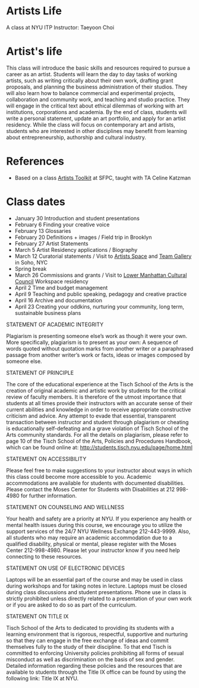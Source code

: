 # Artists Life
A class at NYU ITP
Instructor: Taeyoon Choi 

# Artist's life

This class will introduce the basic skills and resources required to pursue a career as an artist. Students will learn the
day to day tasks of working artists, such as writing critically about their own work, drafting grant proposals, and planning the business administration of their studios. They will also learn how to balance commercial and experimental projects, collaboration and community work, and teaching and studio practice. They will engage in the critical text about ethical dilemmas of working with art institutions, corporations and academia. By the end of class, students will write a personal statement, update an art portfolio, and apply for an artist residency. While the class will focus on contemporary art and artists, students who are interested in other disciplines may benefit from learning about entrepreneurship, authorship and cultural industry.

# References
- Based on a class [Artists Toolkit](https://github.com/tchoi8/artiststoolkit) at SFPC, taught with TA Celine Katzman  

# Class dates

- January 30 Introduction and student presentations 
- February 6 Finding your creative voice   
- February 13 Glossaries
- February 20 Definitions + images / Field trip in Brooklyn
- February 27 Artist Statements 
- March 5 Artist Residency applications / Biography 
- March 12 Curatorial statements / Visit to [Artists Space](https://artistsspace.org/home) and [Team Gallery](http://www.teamgal.com/exhibitions/425/borderline_aurora_borealis) in Soho, NYC
- Spring break 
- March 26 Commissions and grants / Visit to [Lower Manhattan Cultural Council](https://lmcc.net/resources/artist-residencies/workspace/) Workspace residency  
- April 2 Time and budget management 
- April 9 Teaching and public speaking, pedagogy and creative practice   
- April 16 Archive and documentation 
- April 23 Creating your oddkins, nurturing your community, long term, sustainable business plans 


STATEMENT OF ACADEMIC INTEGRITY  

Plagiarism is presenting someone else’s work as though it were your own. More specifically, plagiarism is to present as your own: A sequence of words quoted without quotation marks from another writer or a paraphrased passage from another writer’s work or facts, ideas or images composed by someone else.

STATEMENT OF PRINCIPLE  

The core of the educational experience at the Tisch School of the Arts is the creation of original academic and artistic work by students for the critical review of faculty members.  It is therefore of the utmost importance that students at all times provide their instructors with an accurate sense of their current abilities and knowledge in order to receive appropriate constructive criticism and advice.  Any attempt to evade that essential, transparent transaction between instructor and student through plagiarism or cheating is educationally self-defeating and a grave violation of Tisch School of the Arts community standards.  For all the details on plagiarism, please refer to page 10 of the Tisch School of the Arts, Policies and Procedures Handbook, which can be found online at: http://students.tisch.nyu.edu/page/home.html

STATEMENT ON ACCESSIBILITY  

Please feel free to make suggestions to your instructor about ways in which this class could become more accessible to you.  Academic accommodations are available for students with documented disabilities. Please contact the Moses Center for Students with Disabilities at 212 998-4980 for further information.

STATEMENT ON COUNSELING AND WELLNESS  

Your health and safety are a priority at NYU. If you experience any health or mental health issues during this course, we encourage you to utilize the support services of the 24/7 NYU Wellness Exchange 212-443-9999. Also, all students who may require an academic accommodation due to a qualified disability, physical or mental, please register with the Moses Center 212-998-4980. Please let your instructor know if you need help connecting to these resources.

STATEMENT ON USE OF ELECTRONIC DEVICES 

Laptops will be an essential part of the course and may be used in class during workshops and for taking notes in lecture. Laptops must be closed during class discussions and student presentations.  Phone use in class is strictly prohibited unless directly related to a presentation of your own work or if you are asked to do so as part of the curriculum.

STATEMENT ON TITLE IX  

Tisch School of the Arts to dedicated to providing its students with a learning environment that is rigorous, respectful, supportive and nurturing so that they can engage in the free exchange of ideas and commit themselves fully to the study of their discipline. To that end Tisch is committed to enforcing University policies prohibiting all forms of sexual misconduct as well as discrimination on the basis of sex and gender.  Detailed information regarding these policies and the resources that are available to students through the Title IX office can be found by using the following link: Title IX at NYU.
